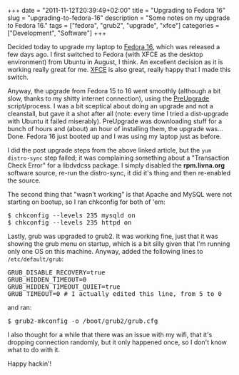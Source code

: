 +++
date = "2011-11-12T20:39:49+02:00"
title = "Upgrading to Fedora 16"
slug = "upgrading-to-fedora-16"
description = "Some notes on my upgrade to Fedora 16."
tags = ["fedora", "grub2", "upgrade", "xfce"]
categories = ["Development", "Software"]
+++
<p>Decided today to upgrade my laptop to <a href="http://fedoraproject.org/">Fedora 16</a>, which was released a few days ago. I first switched to Fedora (with XFCE as the desktop environment) from Ubuntu in August, I think. An excellent decision as it is working really great for me. <a href="http://xfce.org/">XFCE</a> is also great, really happy that I made this switch.</p>
<p>Anyway, the upgrade from Fedora 15 to 16 went smoothly (although a bit slow, thanks to my shitty internet connection), using the <a href="http://fedoraproject.org/wiki/How_to_use_PreUpgrade">PreUpgrade</a> script/process. I was a bit sceptical about doing an upgrade and not a cleanstall, but gave it a shot after all (note: every time I tried a dist-upgrade with Ubuntu it failed miserably). PreUpgrade was downloading stuff for a bunch of hours and (about) an hour of installing them, the upgrade was... Done. Fedora 16 just booted up and I was using my laptop just as before.</p>
<p>I did the post upgrade steps from the above linked article, but the <code>yum distro-sync</code> step failed; it was complaining something about a "Transaction Check Error" for a libdvdcss package. I simply disabled the <strong>rpm.livna.org</strong> software source, re-run the distro-sync, it did it's thing and then re-enabled the source.</p>
<p>The second thing that "wasn't working" is that Apache and MySQL were not starting on bootup, so I ran chkconfig for both of 'em:</p>
<pre name="code" class="bash">
$ chkconfig --levels 235 mysqld on
$ chkconfig --levels 235 httpd on
</pre>
<p>Lastly, grub was upgraded to grub2. It was working fine, just that it was showing the grub menu on startup, which is a bit silly given that I'm running only one OS on this machine. Anyway, added the following lines to <code>/etc/default/grub</code>:</p>
<pre name="code" class="bash">
GRUB_DISABLE_RECOVERY=true
GRUB_HIDDEN_TIMEOUT=0
GRUB_HIDDEN_TIMEOUT_QUIET=true
GRUB_TIMEOUT=0 # I actually edited this line, from 5 to 0
</pre>
<p>and ran:</p>
<pre name="code" class="bash">
$ grub2-mkconfig -o /boot/grub2/grub.cfg
</pre>
<p>I also thought for a while that there was an issue with my wifi, that it's dropping connection randomly, but it only happened once, so I don't know what to do with it.</p>
<p>Happy hackin'!</p>
